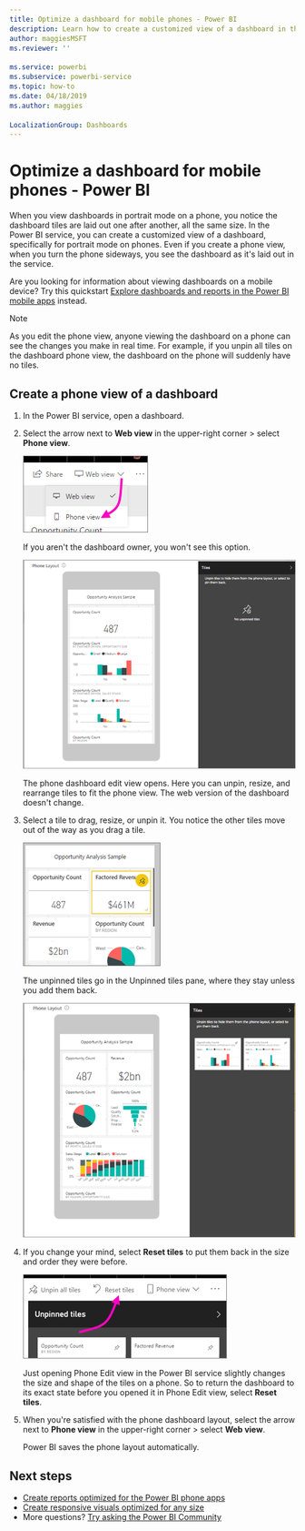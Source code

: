 ```yaml
---
title: Optimize a dashboard for mobile phones - Power BI 
description: Learn how to create a customized view of a dashboard in the Power BI service specifically for viewing on mobile phones.
author: maggiesMSFT
ms.reviewer: ''

ms.service: powerbi
ms.subservice: powerbi-service
ms.topic: how-to
ms.date: 04/18/2019
ms.author: maggies

LocalizationGroup: Dashboards
---
```

# Optimize a dashboard for mobile phones - Power BI 
When you view dashboards in portrait mode on a phone, you notice the dashboard tiles are laid out one after another, all the same size. In the Power BI service, you can create a customized view of a dashboard, specifically for portrait mode on phones. Even if you create a phone view, when you turn the phone sideways, you see the dashboard as it's laid out in the service.

Are you looking for information about viewing dashboards on a mobile device? Try this quickstart [Explore dashboards and reports in the Power BI mobile apps](../consumer/mobile/mobile-apps-quickstart-view-dashboard-report.md) instead.

> [!NOTE]
> As you edit the phone view, anyone viewing the dashboard on a phone can see the changes you make in real time. For example, if you unpin all tiles on the dashboard phone view, the dashboard on the phone will suddenly have no tiles. 
> 
> 

## Create a phone view of a dashboard
1. In the Power BI service, open a dashboard.
2. Select the arrow next to **Web view** in the upper-right corner > select **Phone view**.

    ![Screenshot of the Web view drop down menu, showing a pointer to the Phone view.](media/service-create-dashboard-mobile-phone-view/power-bi-service-phone-view-dashboard.png)

    If you aren't the dashboard owner, you won't see this option.

    ![Screenshot of a phone dashboard, showing the edit view option to unpin, resize, and rearrange tiles to fit the phone view.](media/service-create-dashboard-mobile-phone-view/power-bi-mobile-edit-phone-view-canvas.png)

    The phone dashboard edit view opens. Here you can unpin, resize, and rearrange tiles to fit the phone view. The web version of the dashboard doesn't change.


1. Select a tile to drag, resize, or unpin it. You notice the other tiles move out of the way as you drag a tile.
   
    ![Screenshot of phone tiles, showing a tile selection to drag, resize, or unpin.](media/service-create-dashboard-mobile-phone-view/power-bi-unpin-tile-phone-dashboard.png)
   
    The unpinned tiles go in the Unpinned tiles pane, where they stay unless you add them back.
   
    ![Screenshot of a phone dashboard, showing tiles in the unpinned tiles pane.](media/service-create-dashboard-mobile-phone-view/power-bi-mobile-edit-phone-view-post-edit.png)
2. If you change your mind, select **Reset tiles**  to put them back in the size and order they were before.
   
    ![Screenshot of the Unpinned tiles pane, showing a pointer to Reset tiles.](media/service-create-dashboard-mobile-phone-view/power-bi-service-phone-view-reset-tiles.png)
   
    Just opening Phone Edit view in the Power BI service slightly changes the size and shape of the tiles on a phone. So to return the dashboard to its exact state before you opened it in Phone Edit view, select **Reset tiles**.
3. When you're satisfied with the phone dashboard layout, select the arrow next to **Phone view** in the upper-right corner > select **Web view**.
   
    Power BI saves the phone layout automatically.

## Next steps
* [Create reports optimized for the Power BI phone apps](desktop-create-phone-report.md)
* [Create responsive visuals optimized for any size](../visuals/power-bi-report-visualizations.md)
* More questions? [Try asking the Power BI Community](https://community.powerbi.com/)
